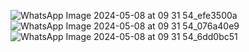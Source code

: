
![WhatsApp Image 2024-05-08 at 09 31 54_efe3500a](https://github.com/abdallahyasser1277/HistoryCalc/assets/87530618/8c8f205c-10f4-4791-a68d-a6cc9e8e75ae)
![WhatsApp Image 2024-05-08 at 09 31 54_076a40e9](https://github.com/abdallahyasser1277/HistoryCalc/assets/87530618/6e5364ec-59f8-4b88-ad82-6a46f823ac79)
![WhatsApp Image 2024-05-08 at 09 31 54_6dd0bc51](https://github.com/abdallahyasser1277/HistoryCalc/assets/87530618/7273c003-3768-4222-8d63-fce667d1e223)

